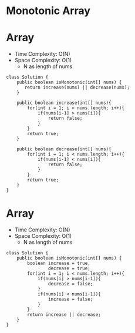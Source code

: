# Monotonic Array

# Array

- Time Complexity: O(N)
- Space Complexity: O(1)
  - N as length of nums

```
class Solution {
    public boolean isMonotonic(int[] nums) {
       return increase(nums) || decrease(nums);
    }

    public boolean increase(int[] nums){
        for(int i = 1; i < nums.length; i++){
            if(nums[i-1] > nums[i]){
                return false;
            }
        }
        return true;
    }

    public boolean decrease(int[] nums){
        for(int i = 1; i < nums.length; i++){
            if(nums[i-1] < nums[i]){
                return false;
            }
        }
        return true;
    }
}
```

# Array

- Time Complexity: O(N)
- Space Complexity: O(1)
  - N as length of nums

```
class Solution {
    public boolean isMonotonic(int[] nums) {
        boolean increase = true,
                decrease = true;
        for(int i = 1; i < nums.length; i++){
            if(nums[i] > nums[i-1]){
                decrease = false;
            }
            if(nums[i] < nums[i-1]){
                increase = false;
            }
        }
        return increase || decrease;
    }
}
```
